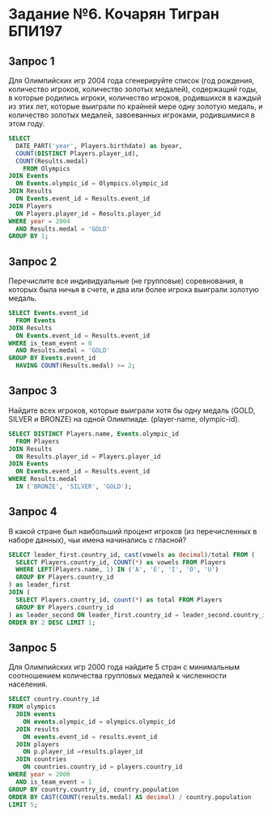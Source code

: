 # Задание №6. Кочарян Тигран БПИ197

## Запрос 1
Для Олимпийских игр 2004 года сгенерируйте список (год рождения, количество игроков, количество золотых медалей),
содержащий годы, в которые родились игроки, количество игроков, родившихся в каждый из этих лет,
которые выиграли по крайней мере одну золотую медаль, и количество золотых медалей, завоеванных игроками, родившимися в этом году.

```sql
SELECT
  DATE_PART('year', Players.birthdate) as byear,
  COUNT(DISTINCT Players.player_id),
  COUNT(Results.medal)
    FROM Olympics
JOIN Events 
  ON Events.olympic_id = Olympics.olympic_id
JOIN Results 
  ON Events.event_id = Results.event_id
JOIN Players 
  ON Players.player_id = Results.player_id
WHERE year = 2004 
  AND Results.medal = 'GOLD' 
GROUP BY 1;
```

## Запрос 2
Перечислите все индивидуальные (не групповые) соревнования, в которых была ничья в счете, и два или более игрока выиграли золотую медаль.

```sql
SELECT Events.event_id 
  FROM Events
JOIN Results 
  ON Events.event_id = Results.event_id
WHERE is_team_event = 0 
  AND Results.medal = 'GOLD'
GROUP BY Events.event_id 
  HAVING COUNT(Results.medal) >= 2;
```

## Запрос 3
Найдите всех игроков, которые выиграли хотя бы одну медаль (GOLD, SILVER и BRONZE) на одной Олимпиаде. (player-name, olympic-id).

```sql
SELECT DISTINCT Players.name, Events.olympic_id 
  FROM Players
JOIN Results 
  ON Results.player_id = Players.player_id
JOIN Events 
  ON Events.event_id = Results.event_id
WHERE Results.medal 
  IN ('BRONZE', 'SILVER', 'GOLD');
```

## Запрос 4
В какой стране был наибольший процент игроков (из перечисленных в наборе данных), чьи имена начинались с гласной?
```sql
SELECT leader_first.country_id, cast(vowels as decimal)/total FROM (
  SELECT Players.country_id, COUNT(*) as vowels FROM Players
  WHERE LEFT(Players.name, 1) IN ('A', 'E', 'I', 'O', 'U')
  GROUP BY Players.country_id
) as leader_first
JOIN (
  SELECT Players.country_id, count(*) as total FROM Players
  GROUP BY Players.country_id
) as leader_second ON leader_first.country_id = leader_second.country_id
ORDER BY 2 DESC LIMIT 1;
```

## Запрос 5
Для Олимпийских игр 2000 года найдите 5 стран с минимальным соотношением количества групповых медалей к численности населения.

```sql
SELECT country.country_id
FROM olympics
  JOIN events 
    ON events.olympic_id = olympics.olympic_id
  JOIN results 
    ON events.event_id = results.event_id
  JOIN players 
    ON p.player_id =results.player_id
  JOIN countries 
    ON countries.country_id = players.country_id
WHERE year = 2000
  AND is_team_event = 1
GROUP BY country.country_id, country.population
ORDER BY CAST(COUNT(results.medal) AS decimal) / country.population
LIMIT 5;
```